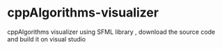 # cppAlgorithms-visualizer
cppAlgorithms visualizer using SFML library ,
download the source code and build it on visual studio
